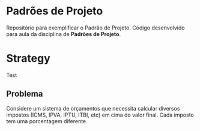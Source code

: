 # Padrões de Projeto
Repositório para exemplificar o Padrão de Projeto. Código desenvolvido para aula da disciplina de **Padrões de Projeto**.

# Strategy
Test

## Problema
Considere um sistema de orçamentos que necessita calcular diversos impostos (ICMS, IPVA, IPTU, ITBI, etc) em cima do valor final. Cada imposto tem uma porcentagem diferente.
